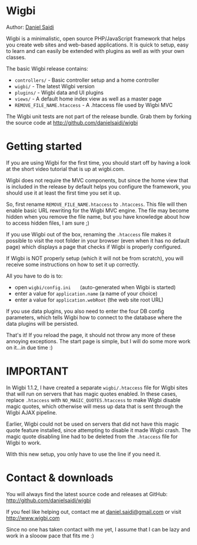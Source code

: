 Wigbi
=====

Author: [Daniel Saidi](daniel.saidi@gmail.com)

Wigbi is a minimalistic, open source PHP/JavaScript framework that helps you create web sites and web-based applications. It is quick to setup, easy to learn and can easily be extended with plugins as well as with your own classes.

The basic Wigbi release contains:

* ``controllers/``  - Basic controller setup and a home controller
* ``wigbi/`` - The latest Wigbi version
* ``plugins/`` - Wigbi data and UI plugins
* ``views/`` - A default home index view as well as a master page
* ``REMOVE_FILE_NAME.htaccess`` - A .htaccess file used by Wigbi MVC

The Wigbi unit tests are not part of the release bundle. Grab them by forking the source code at http://github.com/danielsaidi/wigbi


Getting started
===============

If you are using Wigbi for the first time, you should start off by having a look at the short video tutorial that is up at wigbi.com.

Wigbi does not require the MVC components, but since the home view that is included in the release by default helps you configure the framework, you should use it at least the first time you set it up.

So, first rename ``REMOVE_FILE_NAME.htaccess`` to ``.htaccess``. This file will then enable basic URL rewriting for the Wigbi MVC engine. The file may become hidden when you remove the file name, but you have knowledge about how to access hidden files, I am sure ;)

If you use Wigbi out of the box, renaming the ``.htaccess`` file makes it possible to visit the root folder in your browser (even when it has no default page) which displays a page that checks if Wigbi is properly configured.

If Wigbi is NOT properly setup (which it will not be from scratch), you will receive some instructions on how to set it up correctly.

All you have to do is to:

* open ``wigbi/config.ini	`` (auto-generated when Wigbi is started)
* enter a value for ``application.name``		(a name of your choice)
* enter a value for ``application.webRoot`` (the web site root URL)

If you use data plugins, you also need to enter the four DB config parameters, which tells Wigbi how to connect to the database where the data plugins will be persisted.   

That's it! If you reload the page, it should not throw any more of these annoying exceptions. The start page is simple, but I will do some more work on it...in due time :)


IMPORTANT
=========

In Wigbi 1.1.2, I have created a separate ``wigbi/.htaccess`` file for Wigbi sites that will run on servers that has magic quotes enabled. In these cases, replace ``.htaccess`` with ``NO_MAGIC_QUOTES.htaccess`` to make Wigbi disable magic quotes, which otherwise will mess up data that is sent through the Wigbi AJAX pipeline.

Earlier, Wigbi could not be used on servers that did not have this magic quote feature installed, since attempting to disable it made Wigbi crash. The magic quote disabling line had to be deleted from the ``.htaccess`` file for Wigbi to work.

With this new setup, you only have to use the line if you need it.


Contact & downloads
===================

You will always find the latest source code and releases at GitHub: http://github.com/danielsaidi/wigbi

If you feel like helping out, contact me at daniel.saidi@gmail.com or visit http://www.wigbi.com

Since no one has taken contact with me yet, I assume that I can be lazy and work in a slooow pace that fits me :)